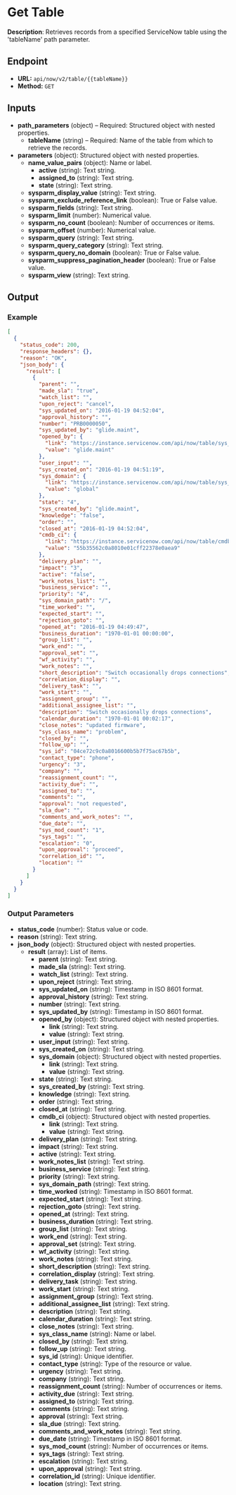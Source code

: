 # Get Table

**Description**: Retrieves records from a specified ServiceNow table using the 'tableName' path parameter.

## Endpoint

- **URL:** `api/now/v2/table/{{tableName}}`
- **Method:** `GET`
## Inputs

- **path_parameters** (object) – Required: Structured object with nested properties.
  - **tableName** (string) – Required: Name of the table from which to retrieve the records.
- **parameters** (object): Structured object with nested properties.
  - **name_value_pairs** (object): Name or label.
    - **active** (string): Text string.
    - **assigned_to** (string): Text string.
    - **state** (string): Text string.
  - **sysparm_display_value** (string): Text string.
  - **sysparm_exclude_reference_link** (boolean): True or False value.
  - **sysparm_fields** (string): Text string.
  - **sysparm_limit** (number): Numerical value.
  - **sysparm_no_count** (boolean): Number of occurrences or items.
  - **sysparm_offset** (number): Numerical value.
  - **sysparm_query** (string): Text string.
  - **sysparm_query_category** (string): Text string.
  - **sysparm_query_no_domain** (boolean): True or False value.
  - **sysparm_suppress_pagination_header** (boolean): True or False value.
  - **sysparm_view** (string): Text string.
## Output

### Example

```json
[
  {
    "status_code": 200,
    "response_headers": {},
    "reason": "OK",
    "json_body": {
      "result": [
        {
          "parent": "",
          "made_sla": "true",
          "watch_list": "",
          "upon_reject": "cancel",
          "sys_updated_on": "2016-01-19 04:52:04",
          "approval_history": "",
          "number": "PRB0000050",
          "sys_updated_by": "glide.maint",
          "opened_by": {
            "link": "https://instance.servicenow.com/api/now/table/sys_user/glide.maint",
            "value": "glide.maint"
          },
          "user_input": "",
          "sys_created_on": "2016-01-19 04:51:19",
          "sys_domain": {
            "link": "https://instance.servicenow.com/api/now/table/sys_user_group/global",
            "value": "global"
          },
          "state": "4",
          "sys_created_by": "glide.maint",
          "knowledge": "false",
          "order": "",
          "closed_at": "2016-01-19 04:52:04",
          "cmdb_ci": {
            "link": "https://instance.servicenow.com/api/now/table/cmdb_ci/55b35562c0a8010e01cff22378e0aea9",
            "value": "55b35562c0a8010e01cff22378e0aea9"
          },
          "delivery_plan": "",
          "impact": "3",
          "active": "false",
          "work_notes_list": "",
          "business_service": "",
          "priority": "4",
          "sys_domain_path": "/",
          "time_worked": "",
          "expected_start": "",
          "rejection_goto": "",
          "opened_at": "2016-01-19 04:49:47",
          "business_duration": "1970-01-01 00:00:00",
          "group_list": "",
          "work_end": "",
          "approval_set": "",
          "wf_activity": "",
          "work_notes": "",
          "short_description": "Switch occasionally drops connections",
          "correlation_display": "",
          "delivery_task": "",
          "work_start": "",
          "assignment_group": "",
          "additional_assignee_list": "",
          "description": "Switch occasionally drops connections",
          "calendar_duration": "1970-01-01 00:02:17",
          "close_notes": "updated firmware",
          "sys_class_name": "problem",
          "closed_by": "",
          "follow_up": "",
          "sys_id": "04ce72c9c0a8016600b5b7f75ac67b5b",
          "contact_type": "phone",
          "urgency": "3",
          "company": "",
          "reassignment_count": "",
          "activity_due": "",
          "assigned_to": "",
          "comments": "",
          "approval": "not requested",
          "sla_due": "",
          "comments_and_work_notes": "",
          "due_date": "",
          "sys_mod_count": "1",
          "sys_tags": "",
          "escalation": "0",
          "upon_approval": "proceed",
          "correlation_id": "",
          "location": ""
        }
      ]
    }
  }
]
```
### Output Parameters

- **status_code** (number): Status value or code.
- **reason** (string): Text string.
- **json_body** (object): Structured object with nested properties.
  - **result** (array): List of items.
    - **parent** (string): Text string.
    - **made_sla** (string): Text string.
    - **watch_list** (string): Text string.
    - **upon_reject** (string): Text string.
    - **sys_updated_on** (string): Timestamp in ISO 8601 format.
    - **approval_history** (string): Text string.
    - **number** (string): Text string.
    - **sys_updated_by** (string): Timestamp in ISO 8601 format.
    - **opened_by** (object): Structured object with nested properties.
      - **link** (string): Text string.
      - **value** (string): Text string.
    - **user_input** (string): Text string.
    - **sys_created_on** (string): Text string.
    - **sys_domain** (object): Structured object with nested properties.
      - **link** (string): Text string.
      - **value** (string): Text string.
    - **state** (string): Text string.
    - **sys_created_by** (string): Text string.
    - **knowledge** (string): Text string.
    - **order** (string): Text string.
    - **closed_at** (string): Text string.
    - **cmdb_ci** (object): Structured object with nested properties.
      - **link** (string): Text string.
      - **value** (string): Text string.
    - **delivery_plan** (string): Text string.
    - **impact** (string): Text string.
    - **active** (string): Text string.
    - **work_notes_list** (string): Text string.
    - **business_service** (string): Text string.
    - **priority** (string): Text string.
    - **sys_domain_path** (string): Text string.
    - **time_worked** (string): Timestamp in ISO 8601 format.
    - **expected_start** (string): Text string.
    - **rejection_goto** (string): Text string.
    - **opened_at** (string): Text string.
    - **business_duration** (string): Text string.
    - **group_list** (string): Text string.
    - **work_end** (string): Text string.
    - **approval_set** (string): Text string.
    - **wf_activity** (string): Text string.
    - **work_notes** (string): Text string.
    - **short_description** (string): Text string.
    - **correlation_display** (string): Text string.
    - **delivery_task** (string): Text string.
    - **work_start** (string): Text string.
    - **assignment_group** (string): Text string.
    - **additional_assignee_list** (string): Text string.
    - **description** (string): Text string.
    - **calendar_duration** (string): Text string.
    - **close_notes** (string): Text string.
    - **sys_class_name** (string): Name or label.
    - **closed_by** (string): Text string.
    - **follow_up** (string): Text string.
    - **sys_id** (string): Unique identifier.
    - **contact_type** (string): Type of the resource or value.
    - **urgency** (string): Text string.
    - **company** (string): Text string.
    - **reassignment_count** (string): Number of occurrences or items.
    - **activity_due** (string): Text string.
    - **assigned_to** (string): Text string.
    - **comments** (string): Text string.
    - **approval** (string): Text string.
    - **sla_due** (string): Text string.
    - **comments_and_work_notes** (string): Text string.
    - **due_date** (string): Timestamp in ISO 8601 format.
    - **sys_mod_count** (string): Number of occurrences or items.
    - **sys_tags** (string): Text string.
    - **escalation** (string): Text string.
    - **upon_approval** (string): Text string.
    - **correlation_id** (string): Unique identifier.
    - **location** (string): Text string.